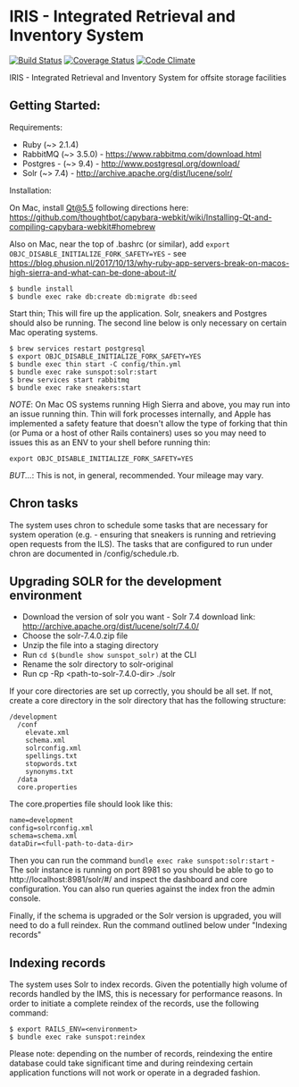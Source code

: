 # IRIS - Integrated Retrieval and Inventory System
[![Build Status](https://travis-ci.org/ndlib/annex-ims.svg?branch=master)](https://travis-ci.org/ndlib/annex-ims)
[![Coverage Status](https://coveralls.io/repos/ndlib/annex-ims/badge.svg)](https://coveralls.io/r/ndlib/annex-ims)
[![Code Climate](https://codeclimate.com/github/ndlib/annex-ims/badges/gpa.svg)](https://codeclimate.com/github/ndlib/annex-ims)

IRIS - Integrated Retrieval and Inventory System for offsite storage facilities

## Getting Started:

Requirements:

* Ruby (~> 2.1.4)
* RabbitMQ (~> 3.5.0) - https://www.rabbitmq.com/download.html
* Postgres - (~> 9.4) - http://www.postgresql.org/download/
* Solr (~> 7.4) - http://archive.apache.org/dist/lucene/solr/

Installation:

On Mac, install Qt@5.5 following directions here: https://github.com/thoughtbot/capybara-webkit/wiki/Installing-Qt-and-compiling-capybara-webkit#homebrew

Also on Mac, near the top of .bashrc (or similar), add `export OBJC_DISABLE_INITIALIZE_FORK_SAFETY=YES` - see https://blog.phusion.nl/2017/10/13/why-ruby-app-servers-break-on-macos-high-sierra-and-what-can-be-done-about-it/

```console
$ bundle install
$ bundle exec rake db:create db:migrate db:seed
```

Start thin; This will fire up the application. Solr, sneakers and Postgres should also be running. The second line below is only necessary on certain Mac operating systems.

```console
$ brew services restart postgresql
$ export OBJC_DISABLE_INITIALIZE_FORK_SAFETY=YES
$ bundle exec thin start -C config/thin.yml
$ bundle exec rake sunspot:solr:start
$ brew services start rabbitmq
$ bundle exec rake sneakers:start
```
*NOTE*: On Mac OS systems running High Sierra and above, you may run into an issue running thin. Thin will fork processes internally, and Apple has implemented a safety feature that doesn't allow the type of forking that thin (or Puma or a host of other Rails containers) uses so you may need to issues this as an ENV to your shell before running thin:

```console
export OBJC_DISABLE_INITIALIZE_FORK_SAFETY=YES
```

*BUT...*: This is not, in general, recommended. Your mileage may vary.

## Chron tasks

The system uses chron to schedule some tasks that are necessary for system operation (e.g. - ensuring that sneakers is running and retrieving open requests from the ILS). The tasks that are configured to run under chron are documented in <app-dir>/config/schedule.rb.

## Upgrading SOLR for the development environment
* Download the version of solr you want - Solr 7.4 download link: http://archive.apache.org/dist/lucene/solr/7.4.0/
* Choose the solr-7.4.0.zip file
* Unzip the file into a staging directory
* Run `cd $(bundle show sunspot_solr)` at the CLI
* Rename the solr directory to solr-original
* Run cp -Rp <path-to-solr-7.4.0-dir> ./solr

If your core directories are set up correctly, you should be all set. If not, create a core directory in the solr directory that has the following structure:

```console
/development
  /conf
    elevate.xml
    schema.xml
    solrconfig.xml
    spellings.txt
    stopwords.txt
    synonyms.txt
  /data
  core.properties
  ```

  The core.properties file should look like this:

  ```console
  name=development
  config=solrconfig.xml
  schema=schema.xml
  dataDir=<full-path-to-data-dir>
  ```

  Then you can run the command `bundle exec rake sunspot:solr:start` - The solr instance is running on port 8981 so you should be able to go to http://localhost:8981/solr/#/ and inspect the dashboard and core configuration. You can also run queries against the index fron the admin console.

  Finally, if the schema is upgraded or the Solr version is upgraded, you will need to do a full reindex. Run the command outlined below under "Indexing records"

## Indexing records

The system uses Solr to index records. Given the potentially high volume of records handled by the IMS, this is necessary for performance reasons. In order to initiate a complete reindex of the records, use the following command:

```console
$ export RAILS_ENV=<environment>
$ bundle exec rake sunspot:reindex
```

Please note: depending on the number of records, reindexing the entire database could take significant time and during reindexing certain application functions will not work or operate in a degraded fashion.
